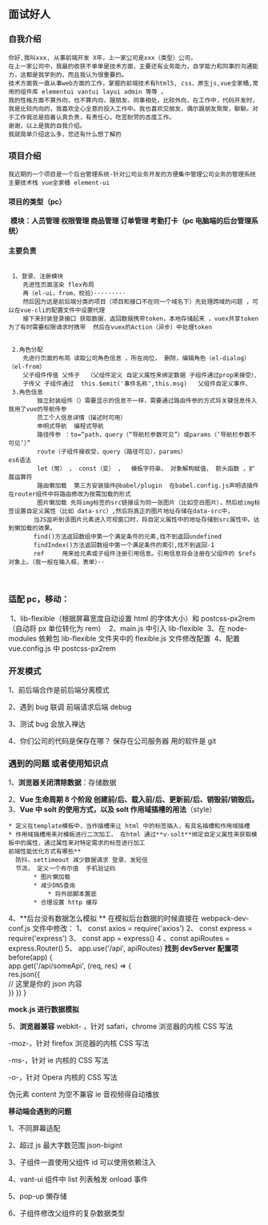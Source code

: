 ## 面试好人

### 自我介绍

    你好,我叫xxx, 从事前端开发 X年，上一家公司是xxx（类型）公司，
    在上一家公司中，我最的收获不单单是技术方面，主要还有业务能力，自学能力和同事的沟通能力，这都是我学到的，而且我认为很重要的。
    技术方面我一直从事web方面的工作，掌握的前端技术有html5, css，原生js,vue全家桶,常用的组件库 elementui vantui layui admin 等等 。
    我的性格方面不算外向，也不算内向，跟朋友，同事相处，比较外向，在工作中，代码开发时，我是比较内向的，我喜欢全心全意的投入工作中。我也喜欢交朋友，偶尔跟朋友聚聚，聊聊。对于工作我总是抱着认真负责，有责任心，吃苦耐劳的态度工作。
    谢谢，以上是我的自我介绍。
    我就简单介绍这么多，您还有什么想了解的

### 项目介绍

    我近期的一个项目是一个后台管理系统-针对公司业务开发的⽅便集中管理公司业务的管理系统
    主要技术栈 vue全家桶 element-ui

#### 项目的类型（pc）

​ **模块：人员管理 权限管理 商品管理 订单管理 考勤打卡（pc 电脑端的后台管理系统）**

#### 主要负责

```

 1、登录、注册模块
 	先进性页面渲染 flex布局
 	再（el-ui，from，校验）·········
 	然后因为这是前后端分类的项目（项目和接口不在同一个域名下）先处理跨域的问题 ，可以在vue-cli的配置文件中设置代理
    接下来封装登录接口 获取数据，返回数据携带token，本地存储起来 ，vuex共享token 为了有时需要权限请求时携带  然后在vuex的Action（异步）中处理token


 2.角色分配
    先进行页面的布局 读取公司角色信息 ，所在岗位， 删除，编辑角色（el-dialog）（el-from）
	父子组件传值 父传子  （父组件定义 自定义属性来绑定数据 子组件通过prop来接受）、
    子传父 子组件通过  this.$emit('事件名称',this.msg)   父组件自定义事件、
 3.角色信息
		独立封装组件（）需要显示的信息不一样，需要通过路由传参的方式将关键信息传入 我用了vue的导航传参
		员工个人信息详情（描述时可用）
		申明式导航  编程式导航
		路径传参 ：to=“path，query（“导航栏参数可见”）或params（‘导航栏参数不可见’）”
 		route（子组件接收受，query（路径可见），params）
es6语法
        let（常） ， const（变） ，  模板字符串， 对象解构赋值， 箭头函数 ，扩展运算符
        路由懒加载  第三方安装插件@babel/plugin  在babel.config.js声明该插件 在router组件中将路由修改为按需加载的形式
        图片懒加载 先将img标签的src链接设为同一张图片（比如空白图片），然后给img标签设置自定义属性（比如 data-src）,然后将真正的图片地址存储在data-src中，
       当JS监听到该图片元素进入可视窗口时，将自定义属性中的地址存储到src属性中。达到懒加载的效果。
       find()方法返回数组中第一个满足条件的元素,找不到返回undefined
       findIndex()方法返回数组中第一个满足条件的索引,找不到返回-1
       ref     用来给元素或子组件注册引用信息。引用信息将会注册在父组件的 $refs 对象上。（我一般在输入框，表单）··
```

​

### 适配 pc，移动：

​ 1、lib-flexible（根据屏幕宽度自动设置 html 的字体大小）和 postcss-px2rem（自动将 px 单位转化为 rem）
​ 2、main.js 中引入 lib-flexible
​ 3、在 node-modules 依赖包 lib-flexible 文件夹中的 flexible.js 文件修改配置
​ 4、配置 vue.config.js 中 postcss-px2rem

### 开发模式

1、前后端合作是前后端分离模式

2、遇到 bug 联调 前端请求后端 debug

3、测试 bug 会放入禅达

4、你们公司的代码是保存在哪？ 保存在公司服务器 用的软件是 git

### 遇到的问题 或者使用知识点

1、**浏览器关闭清除数据**：存储数据

2、**Vue 生命周期 8 个阶段 创建前/后、载入前/后、更新前/后、销毁前/销毁后。**
3、**Vue 中 solt 的使用方式，以及 solt 作用域插槽的用法**（style）

    * 定义在template模板中，当作插槽来让 html 中的标签插入，有具名插槽和作用域插槽
    * 作用域插槽用来对模板进行二次加工， 在html 通过**v-solt**绑定自定义属性来获取模板中的属性，通过属性来对特定需求的标签进行加工
    前端性能优化方式有哪些**
      防抖，settimeout 减少数据请求 登录、发短信
      节流， 定义一个布尔值  手机验证码
     	   * 图片懒加载
    	   * 减少DNS查询
    	 	   * 将外部脚本置底
    	   * 合理设置 http 缓存

4、**后台没有数据怎么模拟 **
在模拟后台数据的时候直接在 webpack-dev-conf.js 文件中修改：
1、 const axios = require('axios')
2、 const express = require('express')
3、 const app = express()
4 、const apiRoutes = express.Router()
5、 app.use('/api', apiRoutes)
**找到 devServer 配置项**
before(app)
{  
 app.get('/api/someApi', (req, res) => {  
 res.json({  
 // 这里是你的 json 内容  
 })
})
}

**mock.js 进行数据模拟**

5、**浏览器兼容**
webkit- ，针对 safari，chrome 浏览器的内核 CSS 写法

-moz-，针对 firefox 浏览器的内核 CSS 写法

-ms-，针对 ie 内核的 CSS 写法

-o-，针对 Opera 内核的 CSS 写法

伪元素 content 为空不兼容 ie
音视频得自动播放

**移动端会遇到的问题**

1、不同屏幕适配

2、超过 js 最大字数范围 json-bigint

3、子组件一直使用父组件 id 可以使用依赖注入

4、vant-ui 组件中 list 列表触发 onload 事件

5、pop-up 懒存储

6、子组件修改父组件的复杂数据类型
